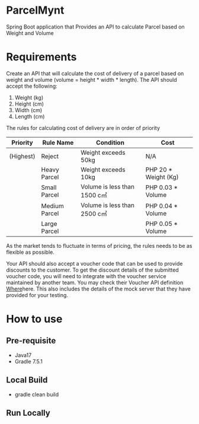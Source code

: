 # ParcelMynt

Spring Boot application that Provides an API to calculate Parcel based on Weight and Volume

# Requirements

Create an API that will calculate the cost of delivery of a parcel based on weight and volume (volume = height * width *
length).
The API should accept the following:

1. Weight (kg)
2. Height (cm)
3. Width (cm)
4. Length (cm)

The rules for calculating cost of delivery are in order of priority

| Priority  | Rule Name     | Condition                   | Cost                 |  
|-----------|---------------|-----------------------------|----------------------|
| (Highest) | Reject        | Weight exceeds 50kg         | N/A                  |
|           | Heavy Parcel  | Weight exceeds 10kg         | PHP 20 * Weight (Kg) |
|           | Small Parcel  | Volume is less than 1500 c㎥ | PHP 0.03 * Volume    |
|           | Medium Parcel | Volume is less than 2500 c㎥ | PHP 0.04 * Volume    |
|           | Large Parcel  |                             | PHP 0.05 * Volume    |

As the market tends to fluctuate in terms of pricing, the rules needs to be as flexible as possible.

Your API should also accept a voucher code that can be used to provide discounts to the customer.
To get the discount details of the submitted voucher code,
you will need to integrate with the voucher service maintained by another team.
You may check their Voucher API
definition [Where](https://app.swaggerhub.com/apis/mynt-iat/mynt-programming-exams/1.1.0) ​here​.
This also includes the details of the mock server that they have provided for your testing.

# How to use

## Pre-requisite

- Java17
- Gradle 7.5.1

## Local Build

- gradle clean build

## Run Locally